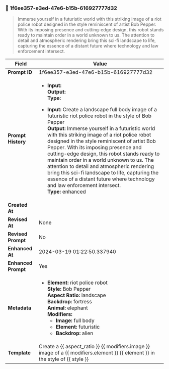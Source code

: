 

### 📜 1f6ee357-e3ed-47e6-b15b-616927777d32

> Immerse yourself in a futuristic world with this striking image of a riot police robot designed in the style reminiscent of artist Bob Pepper. With its imposing presence and cutting-edge design, this robot stands ready to maintain order in a world unknown to us. The attention to detail and atmospheric rendering bring this sci-fi landscape to life, capturing the essence of a distant future where technology and law enforcement intersect.

| Field          | Value                                                                                                                                                                      |
|----------------|----------------------------------------------------------------------------------------------------------------------------------------------------------------------------|
| **Prompt ID**  | 1f6ee357-e3ed-47e6-b15b-616927777d32                                                                                                                                                            |
| **Prompt History** | <ul><li>**Input:**  <br> **Output:**  <br> **Type:** </li></ul><ul><li>**Input:** Create a landscape full body image of a futuristic riot police robot in the style of Bob Pepper <br> **Output:** Immerse yourself in a futuristic world with this striking image of a riot police robot designed in the style reminiscent of artist Bob Pepper. With its imposing presence and cutting-edge design, this robot stands ready to maintain order in a world unknown to us. The attention to detail and atmospheric rendering bring this sci-fi landscape to life, capturing the essence of a distant future where technology and law enforcement intersect. <br> **Type:** enhanced</li></ul> |
| **Created At** |                                                                                                                                                    |
| **Revised At** | None                                                                                                                                                   |
| **Revised Prompt** | No                                                                                                                                                                      |
| **Enhanced At** | 2024-03-19 01:22:50.337940                                                                                                                                                  |
| **Enhanced Prompt** | Yes                                                                                                                                                                    |
| **Metadata**   | <ul><li>**Element:** riot police robot <br> **Style:** Bob Pepper <br> **Aspect Ratio:** landscape <br> **Backdrop:** fortress <br> **Animal:** elephant <br> **Modifiers:**<ul><li>**Image:** full body</li><li>**Element:** futuristic</li><li>**Backdrop:** alien</li></ul></li></ul> |
| **Template**   | Create a {{ aspect_ratio }} {{ modifiers.image }} image of a {{ modifiers.element }} {{ element }} in the style of {{ style }}                                                                                                                                           |


